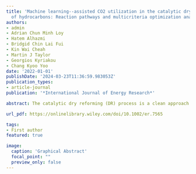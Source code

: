 ```yaml
---
title: 'Machine learning--assisted CO2 utilization in the catalytic dry reforming
  of hydrocarbons: Reaction pathways and multicriteria optimization analyses'
authors:
- admin
- Adrian Chun Minh Loy
- Hatem Alhazmi
- Bridgid Chin Lai Fui
- Kin Wai Cheah
- Martin J Taylor
- Georgios Kyriakou
- Chang Kyoo Yoo
date: '2022-01-01'
publishDate: '2024-03-23T11:36:59.983053Z'
publication_types:
- article-journal
publication: '*International Journal of Energy Research*'

abstract: The catalytic dry reforming (DR) process is a clean approach to transform CO2 into H2 and CO-rich synthetic gas that can be used for various energy applications such as Fischer–Tropsch fuels production. A novel framework is proposed to determine the optimum reaction configurations and reaction pathways for DR of C1-C4 hydrocarbons via a reaction mechanism generator (RMG). With the aid of machine learning, the variation of thermodynamic and microkinetic parameters based on different reaction temperatures, pressures, CH4/CO2 ratios and catalytic surface, Pt(111), and Ni(111), were successfully elucidated. As a result, a promising multicriteria decision-making process, TOPSIS, was employed to identify the optimum reaction configuration with the trade-off between H2 yield and CO2 reduction. Notably, the optimum conditions for the DR of C1 and C2 hydrocarbons were 800°C at 3 atm on Pt(111); whereas C3 and C4 hydrocarbons found favor at 800°C and 2 atm on Ni(111) to attain the highest H2 yield and CO2 conversion. Based on the RMG-Cat (first-principle microkinetic database), the energy profile of the most selective reaction pathway network for the DR of CH4 on Pt(111) at 3 atm and 800°C was deducted. The activation energy (Ea) for CH bond dissociation via dehydrogenation on the Pt(111) was found to be 0.60 eV, lower than that reported previously for Ni(111), Cu(111), and Co(111) surfaces. The most endothermic reaction of the CH4 reforming process was found to be C3H3* + H2O* ↔ OH* + C3H4 (218.74 kJ/mol).

url_pdf: https://onlinelibrary.wiley.com/doi/10.1002/er.7565

tags:
- First author
featured: true

image:
  caption: 'Graphical Abstract'
  focal_point: ""
  preview_only: false
---
```

